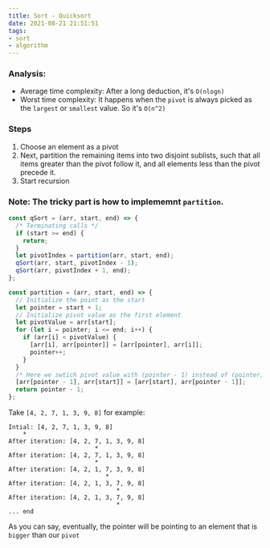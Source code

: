 ```yaml
---
title: Sort - Quicksort
date: 2021-08-21 21:51:51
tags:
- sort
- algorithm
---
```

### Analysis:
- Average time complexity: After a long deduction, it's `O(nlogn)`
- Worst time complexity: It happens when the `pivot` is always picked as the `largest` or `smallest` value. So it's `O(n^2)`
### Steps
1. Choose an element as a pivot
2. Next, partition the remaining items into two disjoint sublists,
such that all items greater than the pivot follow it, and all
elements less than the pivot precede it.
3. Start recursion
### Note: The tricky part is how to implememnt `partition`.
```javascript
const qSort = (arr, start, end) => {
  /* Terminating calls */
  if (start >= end) {
    return;
  }
  let pivotIndex = partition(arr, start, end);
  qSort(arr, start, pivotIndex - 1);
  qSort(arr, pivotIndex + 1, end);
};

const partition = (arr, start, end) => {
  // Initialize the point as the start
  let pointer = start + 1;
  // Initialize pivot value as the first element
  let pivotValue = arr[start];
  for (let i = pointer; i <= end; i++) {
    if (arr[i] < pivotValue) {
      [arr[i], arr[pointer]] = [arr[pointer], arr[i]];
      pointer++;
    }
  }
  /* Here we swtich pivot value with (pointer - 1) instead of (pointer), because the pointer is currently pointing to an element bigger than pivot value. Think about that */
  [arr[pointer - 1], arr[start]] = [arr[start], arr[pointer - 1]];
  return pointer - 1;
};
```
Take `[4, 2, 7, 1, 3, 9, 8]` for example:
```
Intial: [4, 2, 7, 1, 3, 9, 8]
    *
After iteration: [4, 2, 7, 1, 3, 9, 8]
                        *
After iteration: [4, 2, 7, 1, 3, 9, 8]
                        *
After iteration: [4, 2, 1, 7, 3, 9, 8]
                           *
After iteration: [4, 2, 1, 3, 7, 9, 8]
                              *
After iteration: [4, 2, 1, 3, 7, 9, 8]
                              *
... end                              
```
As you can say, eventually, the pointer will be pointing to an element that is `bigger` than our `pivot`
                  